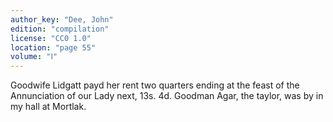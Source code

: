 ```yaml
---
author_key: "Dee, John"
edition: "compilation"
license: "CC0 1.0"
location: "page 55"
volume: "Ⅰ"
---
```

Goodwife Lidgatt payd her rent two quarters ending at the feast of the
Annunciation of our Lady next, 13s. 4d. Goodman Agar, the taylor, was by in my
hall at Mortlak.
